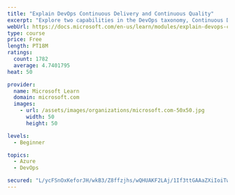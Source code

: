 ```yaml
---
title: "Explain DevOps Continuous Delivery and Continuous Quality"
excerpt: "Explore two capabilities in the DevOps taxonomy, Continuous Delivery and Continuous Quality."
webUrl: https://docs.microsoft.com/en-us/learn/modules/explain-devops-continous-delivery-quality/
type: course
price: Free
length: PT18M
ratings:
  count: 1782
  average: 4.7401795
heat: 50

provider:
  name: Microsoft Learn
  domain: microsoft.com
  images:
    - url: /assets/images/organizations/microsoft.com-50x50.jpg
      width: 50
      height: 50

levels:
  - Beginner

topics:
  - Azure
  - DevOps

secured: "L/ycFSnOxKeforJH/wkB3/Z8ffzjhs/wQHUAKF2LAj/1If3ttGAAaZXiIoiTwU+L/YF+w4aHefl6w+x7LGQUKaaGJaRCRfzoGKF5SFzTVyUGi/ctp0AgYAVYuJDSvHy9oQkzK1erxfPiaJkOEJ6M+/vxk5PD6oyFUyV5+bGfOa6MwiDz48LTb8teAd5A2+JlpE46N6xxRMDDLFNHmxYBfSq0HMp/LgAZ6j3kIWNpAyjlEZEycWvEcZSi1dDfanFqDM/cXyvsopmrDNkyO3w+ShcBis48KYmJmgavDWkoB0dX2+0Vou5aWVR/7RTxJlvUrbVt46ACqp6zGKcu8IOFAGYeM9IL2HfKG/Ocn2sSqRq04jUbPsMzGanxYIHXpdicawTJXqPQewRLj+HsvLV4qRlPUhT0ZmDWk8G1JKDG8Ns=;5XNzOFOYExPGbAxPZ4cOWw=="
---
```


